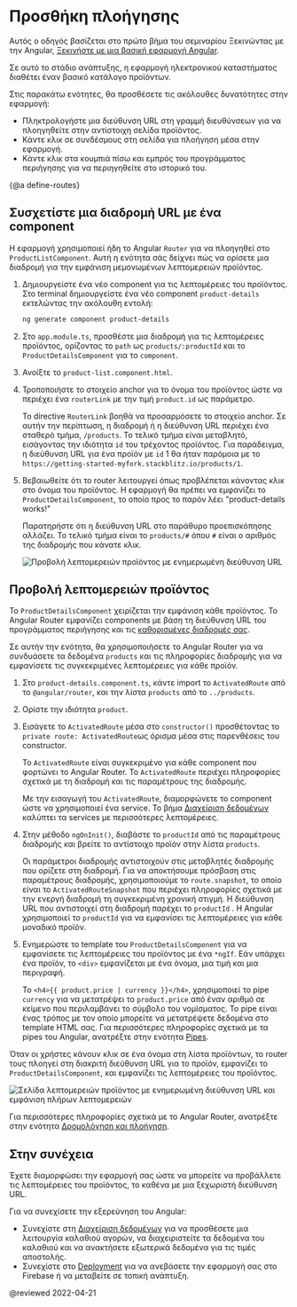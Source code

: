 # Προσθήκη πλοήγησης

Αυτός ο οδηγός βασίζεται στο πρώτο βήμα του σεμιναρίου Ξεκινώντας με την Angular, [Ξεκινήστε με μια βασική εφαρμογή Angular](start "Ξεκινήστε με μια βασική εφαρμογή Angular").

Σε αυτό το στάδιο ανάπτυξης, η εφαρμογή ηλεκτρονικού καταστήματος διαθέτει έναν βασικό κατάλογο προϊόντων.

Στις παρακάτω ενότητες, θα προσθέσετε τις ακόλουθες δυνατότητες στην εφαρμογή:

* Πληκτρολογήστε μια διεύθυνση URL στη γραμμή διευθύνσεων για να πλοηγηθείτε στην αντίστοιχη σελίδα προϊόντος.
* Κάντε κλικ σε συνδέσμους στη σελίδα για πλοήγηση μέσα στην εφαρμογή.
* Κάντε κλικ στα κουμπιά πίσω και εμπρός του προγράμματος περιήγησης για να περιηγηθείτε στο ιστορικό του.

{@a define-routes}

## Συσχετίστε μια διαδρομή URL με ένα component

Η εφαρμογή χρησιμοποιεί ήδη το Angular `Router` για να πλοηγηθεί στο `ProductListComponent`.
Αυτή η ενότητα σάς δείχνει πώς να ορίσετε μια διαδρομή για την εμφάνιση μεμονωμένων λεπτομερειών προϊόντος.

1. Δημιουργείστε ένα νέο component για τις λεπτομέρειες του προϊόντος.
    Στο terminal δημιουργείστε ένα νέο component `product-details` εκτελώντας την ακόλουθη εντολή:

    ```sh
    ng generate component product-details
    ```

1. Στο `app.module.ts`, προσθέστε μια διαδρομή για τις λεπτομέρειες προϊόντος, ορίζοντας το `path` ως `products/:productId` και το `ProductDetailsComponent` για το `component`.

    <code-example header="src/app/app.module.ts" path="getting-started/src/app/app.module.ts" region="product-details-route">
    </code-example>

1. Ανοίξτε το `product-list.component.html`.

1. Τροποποιήστε το στοιχείο anchor για το όνομα του προϊόντος ώστε να περιέχει ένα `routerLink` με την τιμή `product.id` ως παράμετρο.

    <code-example header="src/app/product-list/product-list.component.html" path="getting-started/src/app/product-list/product-list.component.html" region="router-link">
    </code-example>

    Το directive `RouterLink` βοηθά να προσαρμόσετε το στοιχείο anchor.
    Σε αυτήν την περίπτωση, η διαδρομή ή η διεύθυνση URL περιέχει ένα σταθερό τμήμα, `/products`.
    Το τελικό τμήμα είναι μεταβλητό, εισάγοντας την ιδιότητα `id` του τρέχοντος προϊόντος.
    Για παράδειγμα, η διεύθυνση URL για ένα προϊόν με `id` 1 θα ήταν παρόμοια με το `https://getting-started-myfork.stackblitz.io/products/1`.

 1. Βεβαιωθείτε ότι το router λειτουργεί όπως προβλέπεται κάνοντας κλικ στο όνομα του προϊόντος.
    Η εφαρμογή θα πρέπει να εμφανίζει το `ProductDetailsComponent`, το οποίο προς το παρόν λέει "product-details works!"

    Παρατηρήστε ότι η διεύθυνση URL στο παράθυρο προεπισκόπησης αλλάζει.
    Το τελικό τμήμα είναι το `products/#`  όπου `#` είναι ο αριθμός της διαδρομής που κάνατε κλικ.

    <div class="lightbox">
      <img src="generated/images/guide/start/product-details-works.png" alt="Προβολή λεπτομερειών προϊόντος με ενημερωμένη διεύθυνση URL">
    </div>

## Προβολή λεπτομερειών προϊόντος

Το `ProductDetailsComponent` χειρίζεται την εμφάνιση κάθε προϊόντος.
Το Angular Router εμφανίζει components με βάση τη διεύθυνση URL του προγράμματος περιήγησης και τις [καθορισμένες διαδρομές σας](#define-routes).

Σε αυτήν την ενότητα, θα χρησιμοποιήσετε το Angular Router για να συνδυάσετε τα δεδομένα `products` και τις πληροφορίες διαδρομής για να εμφανίσετε τις συγκεκριμένες λεπτομέρειες για κάθε προϊόν.

1. Στο `product-details.component.ts`, κάντε import το `ActivatedRoute` από το `@angular/router`, και την λίστα `products` από το `../products`.

    <code-example header="src/app/product-details/product-details.component.ts" path="getting-started/src/app/product-details/product-details.component.1.ts" region="imports">
    </code-example>

1. Ορίστε την ιδιότητα `product`.

    <code-example header="src/app/product-details/product-details.component.ts" path="getting-started/src/app/product-details/product-details.component.1.ts" region="product-prop">
    </code-example>

1. Εισάγετε το `ActivatedRoute` μέσα στο `constructor()` προσθέτοντας το `private route: ActivatedRoute`ως όρισμα μέσα στις παρενθέσεις του constructor.

    <code-example header="src/app/product-details/product-details.component.ts" path="getting-started/src/app/product-details/product-details.component.1.ts" region="props-methods">
    </code-example>

    Το `ActivatedRoute` είναι συγκεκριμένο για κάθε component που φορτώνει το Angular Router.
    Το `ActivatedRoute` περιέχει πληροφορίες σχετικά με τη διαδρομή και τις παραμέτρους της διαδρομής.

    Με την εισαγωγή του `ActivatedRoute`, διαμορφώνετε το component ώστε να χρησιμοποιεί ένα service.
    Το βήμα [Διαχείριση δεδομένων](start/start-data "Δοκιμάστε το: Διαχείριση δεδομένων") καλύπτει τα services με περισσότερες λεπτομέρειες.

1. Στην μέθοδο `ngOnInit()`, διαβάστε το `productId` από τις παραμέτρους διαδρομής και βρείτε το αντίστοιχο προϊόν στην λίστα `products`.

    <code-example path="getting-started/src/app/product-details/product-details.component.1.ts" header="src/app/product-details/product-details.component.ts" region="get-product">
    </code-example>

    Οι παράμετροι διαδρομής αντιστοιχούν στις μεταβλητές διαδρομής που ορίζετε στη διαδρομή.
    Για να αποκτήσουμε πρόσβαση στις παραμέτρους διαδρομής, χρησιμοποιούμε το `route.snapshot`, το οποίο είναι το `ActivatedRouteSnapshot` που περιέχει πληροφορίες σχετικά με την ενεργή διαδρομή τη συγκεκριμένη χρονική στιγμή.
    Η διεύθυνση URL που αντιστοιχεί στη διαδρομή παρέχει το `productId` .
    Η Angular χρησιμοποιεί το `productId` για να εμφανίσει τις λεπτομέρειες για κάθε μοναδικό προϊόν.

1. Ενημερώστε το template του `ProductDetailsComponent` για να εμφανίσετε τις λεπτομέρειες του προϊόντος με ένα `*ngIf`.
    Εάν υπάρχει ένα προϊόν, το `<div>` εμφανίζεται με ένα όνομα, μια τιμή και μια περιγραφή.

    <code-example header="src/app/product-details/product-details.component.html" path="getting-started/src/app/product-details/product-details.component.html" region="details">
    </code-example>

    Το `<h4>{{ product.price | currency }}</h4>`, χρησιμοποιεί το pipe `currency` για να μετατρέψει το `product.price` από έναν αριθμό σε κείμενο που περιλαμβάνει το σύμβολο του νομίσματος.
    Το pipe είναι ένας τρόπος με τον οποίο μπορείτε να μετατρέψετε δεδομένα στο template HTML σας.
    Για περισσότερες πληροφορίες σχετικά με τα pipes του Angular, ανατρέξτε στην ενότητα [Pipes](guide/pipes "Pipes").

Όταν οι χρήστες κάνουν κλικ σε ένα όνομα στη λίστα προϊόντων, το router τους πλοηγεί στη διακριτή διεύθυνση URL για το προϊόν, εμφανίζει το `ProductDetailsComponent`, και εμφανίζει τις λεπτομέρειες του προϊόντος.

<div class="lightbox">
  <img src="generated/images/guide/start/product-details-routed.png" alt="Σελίδα λεπτομερειών προϊόντος με ενημερωμένη διεύθυνση URL και εμφάνιση πλήρων λεπτομερειών">
</div>

Για περισσότερες πληροφορίες σχετικά με το Angular Router, ανατρέξτε στην ενότητα [Δρομολόγηση και πλοήγηση](guide/router "Οδηγός δρομολόγησης και πλοήγησης").

## Στην συνέχεια

Έχετε διαμορφώσει την εφαρμογή σας ώστε να μπορείτε να προβάλλετε τις λεπτομέρειες του προϊόντος, το καθένα με μια ξεχωριστή διεύθυνση URL.

Για να συνεχίσετε την εξερεύνηση του Angular:

* Συνεχίστε στη [Διαχείριση δεδομένων](start/start-data "Δοκιμάστε το: Διαχείριση δεδομένων") για να προσθέσετε μια λειτουργία καλαθιού αγορών, να διαχειριστείτε τα δεδομένα του καλαθιού και να ανακτήσετε εξωτερικά δεδομένα για τις τιμές αποστολής.
* Συνεχίστε στο [Deployment](start/start-deployment "Δοκιμάστε το: Deployment") για να ανεβάσετε την εφαρμογή σας στο Firebase ή να μεταβείτε σε τοπική ανάπτυξη.

@reviewed 2022-04-21
